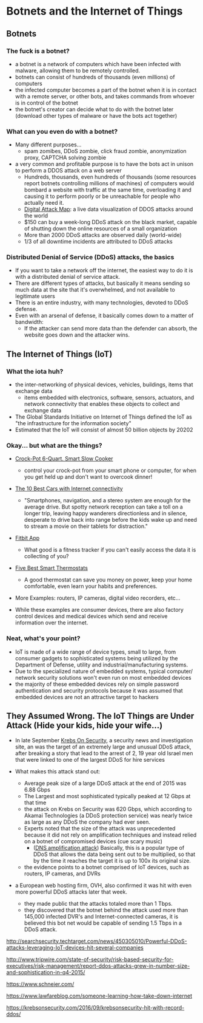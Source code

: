 # Botnets and the Internet of Things

## Botnets
### The fuck is a botnet?
* a botnet is a network of computers which have been infected with malware, allowing them to be remotely controlled.  
* botnets can consist of hundreds of thousands (even millions) of computers
* the infected computer becomes a part of the botnet when it is in contact with a remote server, or other bots, and takes commands from whoever is in control of the botnet
* the botnet's creator can decide what to do with the botnet later (download other types of malware or have the bots act together)

### What can you even do with a botnet?
* Many different purposes...
  * spam zomibes, DDoS zombie, click fraud zombie, anonymization proxy, CAPTCHA solving zombie
* a very common and profitable purpose is to have the bots act in unison to perform a DDOS attack on a web server
  * Hundreds, thousands, even hundreds of thousands (some resources report botnets controlling millions of machines) of computers would bombard a website with traffic at the same time, overloading it and causing it to perform poorly or be unreachable for people who actually need it.
  * [Digital Attack Map](www.digitalattackmap.com):  a live data visualization of DDOS attacks around the world
  * $150 can buy a week-long DDoS attack on the black market, capable of shutting down the online resources of a small organization
  * More than 2000 DDoS attacks are observed daily (world-wide)
  * 1/3 of all downtime incidents are attributed to DDoS attacks

### Distributed Denial of Service (DDoS) attacks, the basics
* If you want to take a network off the internet, the easiest way to do it is with a distributed denial of service attack.
* There are different types of attacks, but basically it means sending so much data at the site that it's overwhelmed, and not available to legitimate users
* There is an entire industry, with many technologies, devoted to DDoS defense.
* Even with an arsenal of defense, it basically comes down to a matter of bandwidth:
  * If the attacker can send more data than the defender can absorb, the website goes down and the attacker wins.



## The Internet of Things (IoT)
### What the iota huh?
* the inter-networking of physical devices, vehicles, buildings, items that exchange data
  * items embedded with electronics, software, sensors, actuators, and network connectivity that enables these objects to collect and exchange data
* The Global Standards Initiative on Internet of Things defined the IoT as "the infrastructure for the information society"
* Estimated that the IoT will consist of almost 50 billion objects by 20202

### Okay... but what are the things?
* [Crock-Pot 6-Quart. Smart Slow Cooker](http://www.crock-pot.com/slow-cookers/wemo-enabled-smart-slow-cooker/crock-pot-6-quart.-smart-slow-cooker-with-wemo/SCCPWM600-V1.html)
  * control your crock-pot from your smart phone or computer, for when you get held up and don't want to overcook dinner!
* [The 10 Best Cars with Internet connectivity](http://www.autobytel.com/car-buying-guides/features/10-best-cars-with-internet-access-130426/)
  * "Smartphones, navigation, and a stereo system are enough for the average drive. But spotty network reception can take a toll on a longer trip, leaving happy wanderers directionless and in silence, desperate to drive back into range before the kids wake up and need to stream a movie on their tablets for distraction."
* [Fitbit App](https://www.fitbit.com/app)
  * What good is a fitness tracker if you can't easily access the data it is collecting of you?
* [Five Best Smart Thermostats](http://lifehacker.com/five-best-smart-thermostats-1717145893)
  * A good thermostat can save you money on power, keep your home comfortable, even learn your habits and preferences.

* More Examples: routers, IP cameras, digital video recorders, etc...
* While these examples are consumer devices, there are also factory control devices and medical devices which send and receive information over the internet.

### Neat, what's your point?

* IoT is made of a wide range of device types, small to large, from consumer gadgets to sophisticated systems being utilized by the Department of Defense, utility and industrial/manufacturing systems.
* Due to the specialized nature of embedded systems, typical computer/ network security solutions won't even run on most embedded devices
* the majority of these embedded devices rely on simple password authentication and security protocols because it was assumed that embedded devices are not an attractive target to hackers

## They Assumed Wrong. The IoT Things are Under Attack (Hide your kids, hide your wife...)
* In late September [Krebs On Security](https://krebsonsecurity.com), a security news and investigation site, an was the target of an extremely large and unusual DDoS attack, after breaking a story that lead to the arrest of 2, 19 year old Israel men that were linked to one of the largest DDoS for hire services
* What makes this attack stand out:
  * Average peak size of a large DDoS attack at the end of 2015 was 6.88 Gbps
  * The Largest and most sophisticated typically peaked at 12 Gbps at that time
  * the attack on Krebs on Security was 620 Gbps, which according to Akamai Technologies (a DDoS protection service) was nearly twice as large as any DDoS the company had ever seen.
  * Experts noted that the size of the attack was unprecedented because it did not rely on amplification techniques and instead relied on a botnet of compromised devices (cue scary music)
    * ([DNS amplification attack](http://whatis.techtarget.com/definition/DNS-amplification-attack)) Basically, this is a popular type of DDoS that allows the data being sent out to be multiplied, so that by the time it reaches the target it is up to 100x its original size.  
  * the evidence points to a botnet comprised of IoT devices, such as routers, IP cameras, and DVRs

* a European web hosting firm, OVH, also confirmed it was hit with even more powerful DDoS attacks later that week.  
  * they made public that the attacks totaled more than 1 Tbps.
  * they discovered that the botnet behind the attack used more than 145,000 infected DVR's and Internet-connected cameras, it is believed this bot net would be capable of sending 1.5 Tbps in a DDoS attack.  




http://searchsecurity.techtarget.com/news/450305010/Powerful-DDoS-attacks-leveraging-IoT-devices-hit-several-companies

http://www.tripwire.com/state-of-security/risk-based-security-for-executives/risk-management/report-ddos-attacks-grew-in-number-size-and-sophistication-in-q4-2015/

https://www.schneier.com/

https://www.lawfareblog.com/someone-learning-how-take-down-internet

https://krebsonsecurity.com/2016/09/krebsonsecurity-hit-with-record-ddos/
